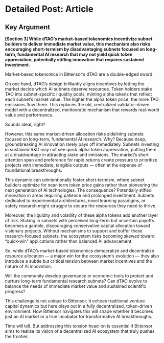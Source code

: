 # Detailed Post: Article

## Key Argument

**[Section 3] While dTAO’s market-based tokenomics incentivize subnet builders to deliver immediate market value, this mechanism also risks encouraging short-termism by disadvantaging subnets focused on long-term, fundamental AI research that may not yield quick token appreciation, potentially stifling innovation that requires sustained investment.**

Market-based tokenomics in Bittensor’s dTAO are a double-edged sword.

On one hand, dTAO’s design brilliantly aligns incentives by letting the market decide which AI subnets deserve resources. Token holders stake TAO into subnet-specific liquidity pools, minting alpha tokens that reflect each subnet’s market value. The higher the alpha token price, the more TAO emissions flow there. This replaces the old, centralized validator-driven model with a decentralized, meritocratic mechanism that rewards real-world value and performance.

Sounds ideal, right?

However, this same market-driven allocation risks sidelining subnets focused on long-term, fundamental AI research. Why? Because deep, groundbreaking AI innovation rarely pays off immediately. Subnets investing in sustained R&D may not see quick alpha token appreciation, putting them at a disadvantage in attracting stake and emissions. The market’s short attention span and preference for rapid returns create pressure to prioritize projects with immediate, tangible outputs — often at the expense of foundational breakthroughs.

This dynamic can unintentionally foster short-termism, where subnet builders optimize for near-term token price gains rather than pioneering the next generation of AI technologies. The consequence? Potentially stifled innovation in areas requiring patience and prolonged investment. Subnets dedicated to experimental architectures, novel learning paradigms, or safety research might struggle to secure the resources they need to thrive.

Moreover, the liquidity and volatility of these alpha tokens add another layer of risk. Staking in subnets with perceived long-term but uncertain payoffs becomes a gamble, discouraging conservative capital allocation toward visionary projects. Without mechanisms to support and buffer these research-focused subnets, the ecosystem risks becoming skewed toward “quick-win” applications rather than balanced AI advancement.

So, while dTAO’s market-based tokenomics democratize and decentralize resource allocation — a major win for the ecosystem’s evolution — they also introduce a subtle but critical tension between market incentives and the nature of AI innovation.

Will the community develop governance or economic tools to protect and nurture long-term fundamental research subnets? Can dTAO evolve to balance the needs of immediate market value and sustained scientific progress?

This challenge is not unique to Bittensor; it echoes traditional venture capital dynamics but here plays out in a fully decentralized, token-driven environment. How Bittensor navigates this will shape whether it becomes just an AI market or a true incubator for transformative AI breakthroughs.

Time will tell. But addressing this tension head-on is essential if Bittensor aims to realize its vision of a decentralized AI ecosystem that truly pushes the frontier.
